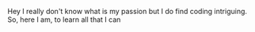 Hey I really don't know what is my passion but I do find coding intriguing.
So, here I am, to learn all that I can

<!---
ThatDeparted2061/ThatDeparted2061 is a ✨ special ✨ repository because its `README.md` (this file) appears on your GitHub profile.
You can click the Preview link to take a look at your changes.
--->
